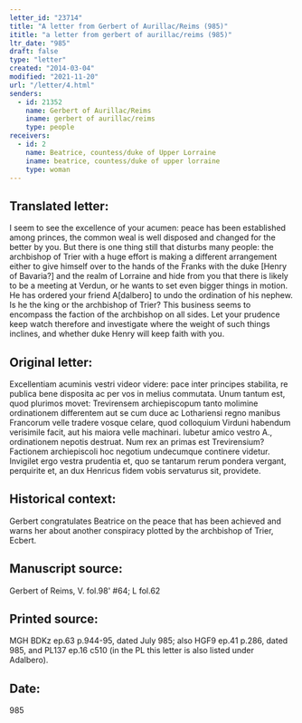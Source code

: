 ```yaml
---
letter_id: "23714"
title: "A letter from Gerbert of Aurillac/Reims (985)"
ititle: "a letter from gerbert of aurillac/reims (985)"
ltr_date: "985"
draft: false
type: "letter"
created: "2014-03-04"
modified: "2021-11-20"
url: "/letter/4.html"
senders:
  - id: 21352
    name: Gerbert of Aurillac/Reims
    iname: gerbert of aurillac/reims
    type: people
receivers:
  - id: 2
    name: Beatrice, countess/duke of Upper Lorraine
    iname: beatrice, countess/duke of upper lorraine
    type: woman
---
```

<h2> Translated letter:</h2>I seem to see the excellence of your acumen:  peace has been established among princes, the common weal is well disposed and changed for the better by you.  But there is one thing still that disturbs many people:  the archbishop of Trier with a huge effort is making a different arrangement either to give himself over to the hands of the Franks with the duke [Henry of Bavaria?] and the realm of Lorraine and hide from you that there is likely to be a meeting at Verdun, or he wants to set even bigger things in motion.  He has ordered your friend   A[dalbero] to undo the ordination of his nephew.  Is he the king or the archbishop of Trier?  This business seems to encompass the faction of the archbishop on all sides.  Let your prudence keep watch therefore and investigate where the weight of such things inclines, and whether duke Henry will keep faith with you.
<h2 class="mt-4"> Original letter:</h2>Excellentiam acuminis vestri videor videre: pace inter principes stabilita, re publica bene disposita ac per vos in melius commutata. Unum tantum est, quod plurimos movet: Trevirensem archiepiscopum tanto molimine ordinationem differentem aut se cum duce ac Lothariensi regno manibus Francorum velle tradere vosque celare, quod colloquium Virduni habendum verisimile facit, aut his maiora velle machinari. Iubetur amico vestro A., ordinationem nepotis destruat. Num rex an primas est Trevirensium? Factionem archiepiscoli hoc negotium undecumque continere videtur. Invigilet ergo vestra prudentia et, quo se tantarum rerum pondera vergant, perquirite et, an dux Henricus fidem vobis servaturus sit, providete.
<h2 class="mt-4"> Historical context:</h2>Gerbert congratulates Beatrice on the peace that has been achieved and warns her about another conspiracy plotted by the archbishop of Trier, Ecbert.
<h2 class="mt-4"> Manuscript source:</h2>Gerbert of Reims, V. fol.98' #64; L fol.62
<h2 class="mt-4"> Printed source:</h2>MGH BDKz ep.63 p.944-95, dated July 985; also HGF9 ep.41 p.286, dated 985, and PL137 ep.16 c510 (in the PL this letter is also listed under Adalbero).
<h2 class="mt-4"> Date:</h2>985